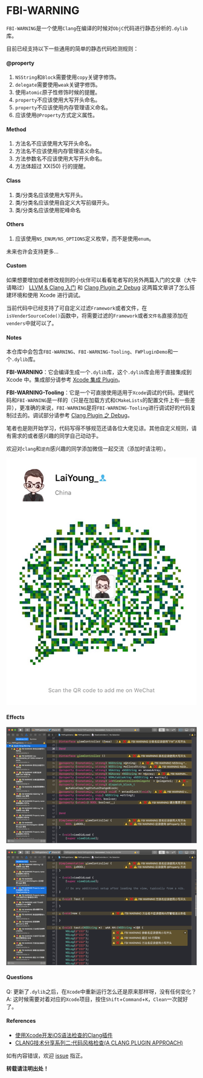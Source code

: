 # FBI-WARNING

`FBI-WARNING`是一个使用`Clang`在编译的时候对`ObjC`代码进行静态分析的`.dylib`库。



目前已经支持以下一些通用的简单的静态代码检测规则：

#### @property

1. `NSString`和`Block`需要使用`copy`关键字修饰。
2. `delegate`需要使用`weak`关键字修饰。
3. 使用`atomic`原子性修饰时候的提醒。
4. `property`不应该使用大写开头命名。
5. `property`不应该使用内存管理语义命名。
6. 应该使用`@Property`方式定义属性。

#### Method

1. 方法名不应该使用大写开头命名。
2. 方法名不应该使用内存管理语义命名。
3. 方法参数名不应该使用大写开头命名。
4. 方法体超过 XX(50) 行的提醒。

#### Class

1. 类/分类名应该使用大写开头。
2. 类/分类名应该使用自定义大写前缀开头。
3. 类/分类名应该使用驼峰命名

#### Others

1. 应该使用`NS_ENUM/NS_OPTIONS`定义枚举，而不是使用`enum`。

未来也许会支持更多...

#### Custom

如果想要增加或者修改规则的小伙伴可以看看笔者写的另外两篇入门的文章（大牛请略过） [LLVM & Clang 入门](https://github.com/CYBoys/Blogs/blob/master/LLVM_Clang/LLVM%20%26%20Clang%20%E5%85%A5%E9%97%A8.md) 和 [Clang Plugin 之 Debug](https://github.com/CYBoys/Blogs/blob/master/LLVM_Clang/Clang%20Plugin%20%E4%B9%8B%20Debug.md) 这两篇文章讲了怎么搭建环境和使用 Xcode 进行调试。

当前代码中已经支持了可自定义过滤`Framework`或者文件，在`isVenderSourceCode()`函数中，将需要过滤的`Framework`或者`文件名`直接添加在`venders`中就可以了。

#### Notes

本仓库中会包含`FBI-WARNING`、`FBI-WARNING-Tooling`、`FWPluginDemo`和一个`.dylib`库。

**FBI-WARNING**：它会编译生成一个`.dylib`库，这个`.dylib`库会用于直接集成到 Xcode 中。集成部分请参考 [Xcode 集成 Plugin](https://github.com/CYBoys/Blogs/blob/master/LLVM_Clang/LLVM%20%26%20Clang%20%E5%85%A5%E9%97%A8.md#xcode_integrated_plugin)。

**FBI-WARNING-Tooling**：它是一个可直接使用适用于`Xcode`调试的代码。逻辑代码和`FBI-WARNING`是一样的（只是在加载方式和`CMakeLists`的配置文件上有一些差异），更准确的来说，`FBI-WARNING`是将`FBI-WARNING-Tooling`进行调试好的代码复制过去的。调试部分请参考 [Clang Plugin 之 Debug](https://github.com/CYBoys/Blogs/blob/master/LLVM_Clang/Clang%20Plugin%20%E4%B9%8B%20Debug.md)。

笔者也是刚开始学习，代码写得不够规范还请各位大佬见谅。其他自定义规则，请有需求的或者感兴趣的同学自己动动手。

欢迎对`clang`和`逆向`感兴趣的同学添加微信一起交流（添加时请注明）。

![](https://raw.githubusercontent.com/CYBoys/FBI-WARNING/master/Pic/WechatIMG39.jpeg)


#### Effects

![](https://raw.githubusercontent.com/CYBoys/FBI-WARNING/master/Pic/effect_0.png)

![](https://raw.githubusercontent.com/CYBoys/FBI-WARNING/master/Pic/effect_1.png)

#### Questions

Q: 更新了`.dylib`之后，在`Xcode`中重新运行怎么还是原来那样呀，没有任何变化？
A: 这时候需要对着对应的`Xcode`项目，按住`Shift`+`Command`+`K`，`Clean`一次就好了。

#### References

* [使用Xcode开发iOS语法检查的Clang插件](https://www.jianshu.com/p/581ef614a1c5)
* [CLANG技术分享系列二:代码风格检查(A CLANG PLUGIN APPROACH)](http://kangwang1988.github.io/tech/2016/10/31/check-code-style-using-clang-plugin.html)


如有内容错误，欢迎 [issue](https://github.com/CYBoys/FBI-WARNING/issues/new) 指正。

**转载请注明出处！**

